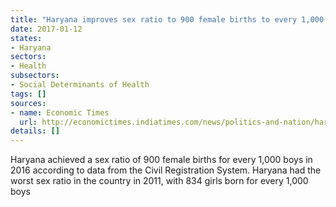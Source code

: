 ```yaml
---
title: "Haryana improves sex ratio to 900 female births to every 1,000 boys in 2016"
date: 2017-01-12
states:
- Haryana
sectors:
- Health
subsectors:
- Social Determinants of Health
tags: []
sources:
- name: Economic Times
  url: http://economictimes.indiatimes.com/news/politics-and-nation/haryana-achieves-sex-ratio-of-900-girls-per-1000-boys-manohar-lal-khattar/articleshow/56360885.cms
details: []
---
```


Haryana achieved a sex ratio of 900 female births for every 1,000 boys in 2016 according to data from the Civil Registration System. Haryana had the worst sex ratio in the country in 2011, with 834 girls born for every 1,000 boys
